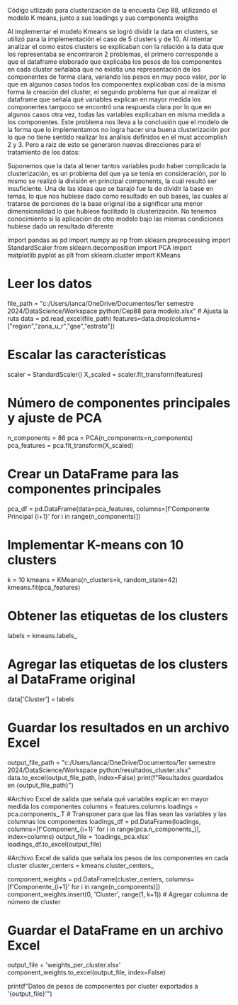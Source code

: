 
Código utlizado para clusterización de la encuesta Cep 88, utilizando el modelo K means, junto a sus loadings y sus components weigths

Al implementar el modelo Kmeans se logró dividir la data en clusters, se utilizó para la implementación el caso de 5 clusters y de 10. Al intentar analizar el como estos clusters se explicaban con la relación a la data que los representaba se encontraron 2 problemas, el primero corresponde a que el dataframe elaborado que explicaba los pesos de los componentes en cada cluster señalaba que no existía una representación de los componentes de forma clara, varíando los pesos en muy poco valor, por lo que en algunos casos todos los componentes explicaban casi de la misma forma la creación del cluster, el segundo problema fue que al realizar el dataframe  que señala qué variables explican en mayor medida los componentes tampoco se encontró una respuesta clara por lo que en algunos casos otra vez, todas las variables explicaban en misma medida a los componentes. Este problema nos lleva a la conclusión que el modelo de la forma que lo implementamos no logra hacer una buena clusterización por lo que no tiene sentido realizar los análisis definidos en el must accomplish 2 y 3. Pero a raíz de esto se generaron nuevas direcciones para el tratamiento de los datos:

  Suponemos que la data al tener tantos variables pudo haber complicado la clusterización, es un problema del que ya se tenía en consideración, por lo mismo se realizó la división en principal components, la cuál resultó ser insuficiente.
  Una de las ideas que se barajó fue la de dividir la base en temas, lo que nos hubiese dado como resultado en sub bases, las cuales al tratarse de porciones de la base original iba a significar una menor dimensionalidad lo que hubiese facilitado la clusterización.
 No tenemos conocimiento si la aplicación de otro modelo bajo las mismas condiciones hubiese dado un resultado diferente




import pandas as pd
import numpy as np
from sklearn.preprocessing import StandardScaler
from sklearn.decomposition import PCA
import matplotlib.pyplot as plt
from sklearn.cluster import KMeans

# Leer los datos
file_path = "c:/Users/ianca/OneDrive/Documentos/1er semestre 2024/DataScience/Workspace python/Cep88 para modelo.xlsx"  # Ajusta la ruta
data = pd.read_excel(file_path)
features=data.drop(columns=["region","zona_u_r","gse","estrato"])

# Escalar las características
scaler = StandardScaler()
X_scaled = scaler.fit_transform(features)

# Número de componentes principales y ajuste de PCA
n_components = 86
pca = PCA(n_components=n_components)
pca_features = pca.fit_transform(X_scaled)

# Crear un DataFrame para las componentes principales
pca_df = pd.DataFrame(data=pca_features, columns=[f'Componente Principal {i+1}' for i in range(n_components)])

# Implementar K-means con 10 clusters
k = 10
kmeans = KMeans(n_clusters=k, random_state=42)
kmeans.fit(pca_features)

# Obtener las etiquetas de los clusters
labels = kmeans.labels_

# Agregar las etiquetas de los clusters al DataFrame original
data['Cluster'] = labels

# Guardar los resultados en un archivo Excel
output_file_path = "c:/Users/ianca/OneDrive/Documentos/1er semestre 2024/DataScience/Workspace python/resultados_cluster.xlsx"
data.to_excel(output_file_path, index=False)
print(f"Resultados guardados en {output_file_path}")


#Archivo Excel de salida que señala qué variables explican en mayor medida los componentes
columns = features.columns
loadings = pca.components_.T  # Transponer para que las filas sean las variables y las columnas los componentes
loadings_df = pd.DataFrame(loadings, columns=[f'Component_{i+1}' for i in range(pca.n_components_)], index=columns)
output_file = 'loadings_pca.xlsx'
loadings_df.to_excel(output_file)

#Archivo Excel de salida que señala los pesos de los componentes en cada cluster
cluster_centers = kmeans.cluster_centers_

component_weights = pd.DataFrame(cluster_centers, columns=[f'Componente_{i+1}' for i in range(n_components)])
component_weights.insert(0, 'Cluster', range(1, k+1))  # Agregar columna de número de cluster

# Guardar el DataFrame en un archivo Excel
output_file = 'weights_per_cluster.xlsx'
component_weights.to_excel(output_file, index=False)

print(f"Datos de pesos de componentes por cluster exportados a '{output_file}'")
